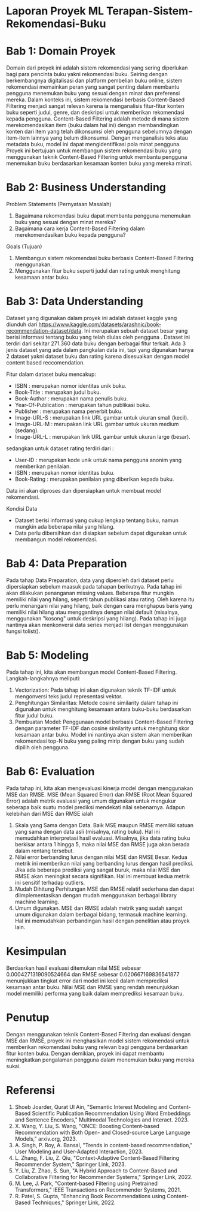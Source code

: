 # Laporan Proyek ML Terapan-Sistem-Rekomendasi-Buku

# Bab 1: Domain Proyek
Domain dari proyek ini adalah sistem rekomendasi yang sering diperlukan bagi para pencinta buku yakni rekomendasi buku. Seiring dengan berkembangnya digitalisasi dan platform pembelian buku online, sistem rekomendasi memainkan peran yang sangat penting dalam membantu pengguna menemukan buku yang sesuai dengan minat dan preferensi mereka. Dalam konteks ini, sistem rekomendasi berbasis Content-Based Filtering menjadi sangat relevan karena ia menganalisis fitur-fitur konten buku seperti judul, genre, dan deskripsi untuk memberikan rekomendasi kepada pengguna. Content-Based Filtering adalah metode di mana sistem merekomendasikan item (buku dalam hal ini) dengan membandingkan konten dari item yang telah dikonsumsi oleh pengguna sebelumnya dengan item-item lainnya yang belum dikonsumsi. Dengan menganalisis teks atau metadata buku, model ini dapat mengidentifikasi pola minat pengguna. Proyek ini bertujuan untuk membangun sistem rekomendasi buku yang menggunakan teknik Content-Based Filtering untuk membantu pengguna menemukan buku berdasarkan kesamaan konten buku yang mereka minati.

# Bab 2: Business Understanding
Problem Statements (Pernyataan Masalah)
1.	Bagaimana rekomendasi buku dapat membantu pengguna menemukan buku yang sesuai dengan minat mereka?
2.	Bagaimana cara kerja Content-Based Filtering dalam merekomendasikan buku kepada pengguna?	

Goals (Tujuan)
1.	Membangun sistem rekomendasi buku berbasis Content-Based Filtering menggunakan.
2.	Menggunakan fitur buku seperti judul dan rating untuk menghitung kesamaan antar buku.

# Bab 3: Data Understanding
Dataset yang digunakan dalam proyek ini adalah dataset kaggle yang diunduh dari https://www.kaggle.com/datasets/arashnic/book-recommendation-dataset/data. Ini merupakan sebuah dataset besar yang berisi informasi tentang buku yang telah diulas oleh pengguna . Dataset ini terdiri dari sekitar 271.360 data buku dengan berbagai fitur terkait. Ada 3 jenis dataset yang ada dalam pangkalan data ini, tapi yang digunakan hanya 2 dataset yakni dataset buku dan rating karena disesuaikan dengan model content based reccomendation.

Fitur dalam dataset buku mencakup:
- ISBN : merupakan nomor identitas unik buku.
- Book-Title : merupakan judul buku.
- Book-Author : merupakan nama penulis buku.
- Year-Of-Publication : merupakan tahun publikasi buku.
- Publisher : merupakan nama penerbit buku.
- Image-URL-S : merupakan link URL gambar untuk ukuran small (kecil).
- Image-URL-M : merupakan link URL gambar untuk ukuran medium (sedang).
- Image-URL-L : merupakan link URL gambar untuk ukuran large (besar).

sedangkan untuk dataset rating terdiri dari :
- User-ID : merupakan kode unik untuk nama pengguna anonim yang memberikan penilaian.
- ISBN : merupakan nomor identitas buku.
- Book-Rating : merupakan penilaian yang diberikan kepada buku.

Data ini akan diproses dan dipersiapkan untuk membuat model rekomendasi.

Kondisi Data
- Dataset berisi informasi yang cukup lengkap tentang buku, namun mungkin ada beberapa nilai yang hilang.
- Data perlu dibersihkan dan disiapkan sebelum dapat digunakan untuk membangun model rekomendasi.

# Bab 4: Data Preparation
Pada tahap Data Preparation, data yang diperoleh dari dataset perlu dipersiapkan sebelum maasuk pada tahapan berikutnya. Pada tahap ini akan dilakukan penanganan missing values. Beberapa fitur mungkin memiliki nilai yang hilang, seperti tahun publikasi atau rating. Oleh karena itu perlu menangani nilai yang hilang, baik dengan cara menghapus baris yang memiliki nilai hilang atau menggantinya dengan nilai default (misalnya, menggunakan "kosong" untuk deskripsi yang hilang). Pada tahap ini juga nantinya akan menkonversi data series menjadi list dengan menggunakan fungsi tolist().

# Bab 5: Modeling
Pada tahap ini, kita akan membangun model Content-Based Filtering. Langkah-langkahnya meliputi:
1.	Vectorization:
 Pada tahap ini akan digunakan teknik TF-IDF untuk mengonversi teks judul representasi vektor.
2.	Penghitungan Similaritas:
  Metode cosine similarity dalam tahap ini digunakan untuk menghitung kesamaan antara buku-buku berdasarkan fitur judul buku.
3.	Pembuatan Model:
  Penggunaan model berbasis Content-Based Filtering dengan parameter TF-IDF dan cosine similarity untuk menghitung skor kesamaan antar buku. Model ini nantinya akan sistem akan memberikan rekomendasi top-N buku yang paling mirip dengan buku yang sudah dipilih oleh pengguna.

# Bab 6: Evaluation
Pada tahap ini, kita akan mengevaluasi kinerja model dengan menggunakan MSE dan RMSE. MSE (Mean Squared Error) dan RMSE (Root Mean Squared Error) adalah metrik evaluasi yang umum digunakan untuk mengukur seberapa baik suatu model prediksi mendekati nilai sebenarnya.
Adapun kelebihan dari MSE dan RMSE ialah
1. Skala yang Sama dengan Data.
Baik MSE maupun RMSE memiliki satuan yang sama dengan data asli (misalnya, rating buku). Hal ini memudahkan interpretasi hasil evaluasi. Misalnya, jika data rating buku berkisar antara 1 hingga 5, maka nilai MSE dan RMSE juga akan berada dalam rentang tersebut.
2. Nilai error berbanding lurus dengan nilai MSE dan RMSE Besar.
Kedua metrik ini memberikan nilai yang berbanding lurus dengan hasil prediksi.  Jika ada beberapa prediksi yang sangat buruk, maka nilai MSE dan RMSE akan meningkat secara signifikan. Hal ini membuat kedua metrik ini sensitif terhadap outliers.
3. Mudah Dihitung
Perhitungan MSE dan RMSE relatif sederhana dan dapat diimplementasikan dengan mudah menggunakan berbagai library machine learning.
4. Umum digunakan.
   MSE dan RMSE adalah metrik yang sudah sangat umum digunakan dalam berbagai bidang, termasuk machine learning. Hal ini memudahkan perbandingan hasil dengan penelitian atau proyek lain.

# Kesimpulan
Berdasrkan hasil evaluasi ditemukan nilai MSE sebesar 0.0004271319090524664 dan RMSE sebesar 0.020667169836541877 menunjukkan tingkat error dari model ini kecil dalam memprediksi kesamaan antar buku. Nilai MSE dan RMSE yang rendah menunjukkan model memiliki performa yang baik dalam memprediksi kesamaan buku.

 # Penutup
Dengan menggunakan teknik Content-Based Filtering dan evaluasi dengan MSE dan RMSE, proyek ini menghasilkan model sistem rekomendasi untuk memberikan rekomendasi buku yang relevan bagi pengguna berdasarkan fitur konten buku. Dengan demikian, proyek ini dapat membantu meningkatkan pengalaman pengguna dalam menemukan buku yang mereka sukai.

# Referensi
1. Shoeb Joarder, Qurat Ul Ain, "Semantic Interest Modeling and Content-Based Scientific Publication Recommendation Using Word Embeddings and Sentence Encoders," Multimodal Technologies and Interact. 2023.
2. X. Wang, Y. Liu, S. Wang, "ONCE: Boosting Content-based Recommendation with Both Open- and Closed-source Large Language Models," arxiv.org, 2023.
3. A. Singh, P. Roy, A. Bansal, "Trends in content-based recommendation," User Modeling and User-Adapted Interaction, 2023.
4. L. Zhang, F. Liu, Z. Qiu, "Context-Adaptive Content-Based Filtering Recommender System," Springer Link, 2023.
5. Y. Liu, Z. Zhao, S. Sun, "A Hybrid Approach to Content-Based and Collaborative Filtering for Recommender Systems," Springer Link, 2022.
6. M. Lee, J. Park, "Content-based Filtering using Pretrained Transformers," IEEE Transactions on Recommender Systems, 2021.
7. R. Patel, S. Gupta, "Enhancing Book Recommendations using Content-Based Techniques," Springer Link, 2022.

 

